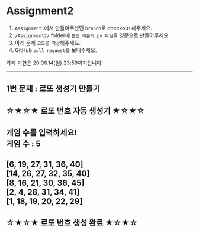 # Assignment2

1. `Assignment1`에서 만들어주셨던 `branch`로 checkout 해주세요.
2. `/Assignment2/` folder에 `본인 이름의 py 파일`을 영문으로 만들어주세요.
3. 아래 문제 `코드를 작성`해주세요.
4. GitHub `pull request`를 보내주세요.


과제 기한은 20.06.14(일) 23:59까지입니다!

--- 


## 1번 문제 : 로또 생성기 만들기

☆★☆★ 로또 번호 자동 생성기 ★☆★☆  
------------------------------  
게임 수를 입력하세요!   
게임 수 : 5  
------------------------------  
[6, 19, 27, 31, 36, 40]  
[14, 26, 27, 32, 35, 40]   
[8, 16, 21, 30, 36, 45]   
[2, 4, 28, 31, 34, 41]   
[1, 18, 19, 20, 22, 29]   
------------------------------   
☆★☆★ 로또 번호 생성 완료 ★☆★☆   
------------------------------   
​